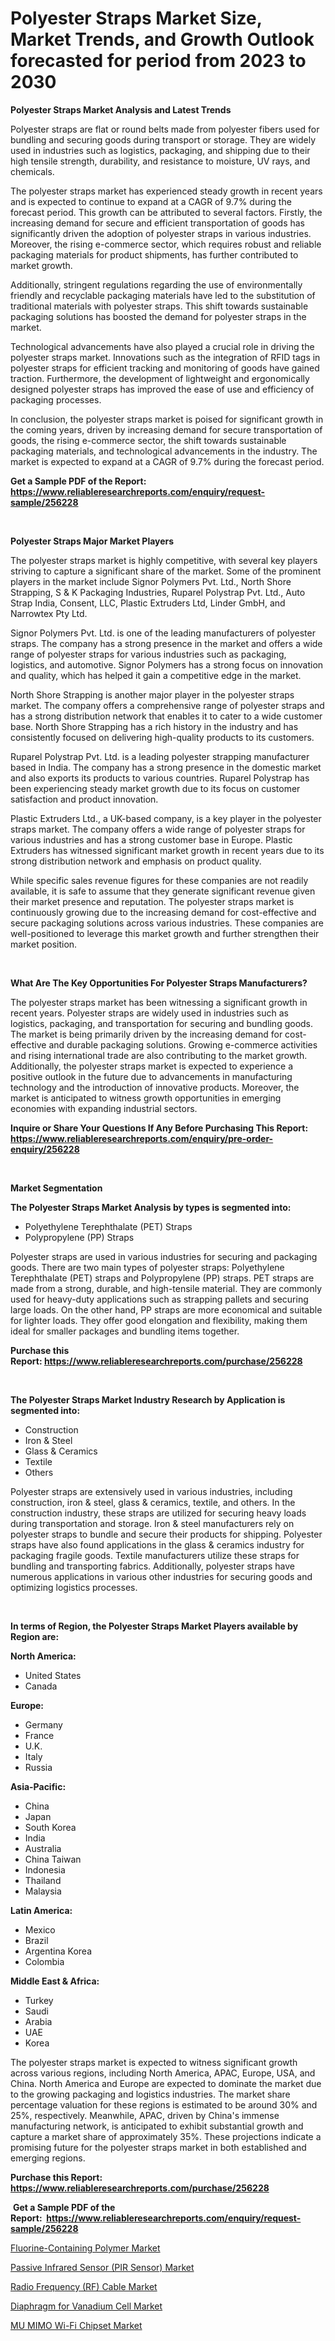 <p><h1>Polyester Straps Market Size, Market Trends, and Growth Outlook forecasted for period from 2023 to 2030</h1></p><p><strong>Polyester Straps Market Analysis and Latest Trends</strong></p>
<p><p>Polyester straps are flat or round belts made from polyester fibers used for bundling and securing goods during transport or storage. They are widely used in industries such as logistics, packaging, and shipping due to their high tensile strength, durability, and resistance to moisture, UV rays, and chemicals.</p><p>The polyester straps market has experienced steady growth in recent years and is expected to continue to expand at a CAGR of 9.7% during the forecast period. This growth can be attributed to several factors. Firstly, the increasing demand for secure and efficient transportation of goods has significantly driven the adoption of polyester straps in various industries. Moreover, the rising e-commerce sector, which requires robust and reliable packaging materials for product shipments, has further contributed to market growth.</p><p>Additionally, stringent regulations regarding the use of environmentally friendly and recyclable packaging materials have led to the substitution of traditional materials with polyester straps. This shift towards sustainable packaging solutions has boosted the demand for polyester straps in the market.</p><p>Technological advancements have also played a crucial role in driving the polyester straps market. Innovations such as the integration of RFID tags in polyester straps for efficient tracking and monitoring of goods have gained traction. Furthermore, the development of lightweight and ergonomically designed polyester straps has improved the ease of use and efficiency of packaging processes.</p><p>In conclusion, the polyester straps market is poised for significant growth in the coming years, driven by increasing demand for secure transportation of goods, the rising e-commerce sector, the shift towards sustainable packaging materials, and technological advancements in the industry. The market is expected to expand at a CAGR of 9.7% during the forecast period.</p></p>
<p><strong>Get a Sample PDF of the Report:&nbsp; <a href="https://www.reliableresearchreports.com/enquiry/request-sample/256228">https://www.reliableresearchreports.com/enquiry/request-sample/256228</a></strong></p>
<p>&nbsp;</p>
<p><strong>Polyester Straps Major Market Players</strong></p>
<p><p>The polyester straps market is highly competitive, with several key players striving to capture a significant share of the market. Some of the prominent players in the market include Signor Polymers Pvt. Ltd., North Shore Strapping, S & K Packaging Industries, Ruparel Polystrap Pvt. Ltd., Auto Strap India, Consent, LLC, Plastic Extruders Ltd, Linder GmbH, and Narrowtex Pty Ltd.</p><p>Signor Polymers Pvt. Ltd. is one of the leading manufacturers of polyester straps. The company has a strong presence in the market and offers a wide range of polyester straps for various industries such as packaging, logistics, and automotive. Signor Polymers has a strong focus on innovation and quality, which has helped it gain a competitive edge in the market.</p><p>North Shore Strapping is another major player in the polyester straps market. The company offers a comprehensive range of polyester straps and has a strong distribution network that enables it to cater to a wide customer base. North Shore Strapping has a rich history in the industry and has consistently focused on delivering high-quality products to its customers.</p><p>Ruparel Polystrap Pvt. Ltd. is a leading polyester strapping manufacturer based in India. The company has a strong presence in the domestic market and also exports its products to various countries. Ruparel Polystrap has been experiencing steady market growth due to its focus on customer satisfaction and product innovation.</p><p>Plastic Extruders Ltd., a UK-based company, is a key player in the polyester straps market. The company offers a wide range of polyester straps for various industries and has a strong customer base in Europe. Plastic Extruders has witnessed significant market growth in recent years due to its strong distribution network and emphasis on product quality.</p><p>While specific sales revenue figures for these companies are not readily available, it is safe to assume that they generate significant revenue given their market presence and reputation. The polyester straps market is continuously growing due to the increasing demand for cost-effective and secure packaging solutions across various industries. These companies are well-positioned to leverage this market growth and further strengthen their market position.</p></p>
<p>&nbsp;</p>
<p><strong>What Are The Key Opportunities For Polyester Straps Manufacturers?</strong></p>
<p><p>The polyester straps market has been witnessing a significant growth in recent years. Polyester straps are widely used in industries such as logistics, packaging, and transportation for securing and bundling goods. The market is being primarily driven by the increasing demand for cost-effective and durable packaging solutions. Growing e-commerce activities and rising international trade are also contributing to the market growth. Additionally, the polyester straps market is expected to experience a positive outlook in the future due to advancements in manufacturing technology and the introduction of innovative products. Moreover, the market is anticipated to witness growth opportunities in emerging economies with expanding industrial sectors.</p></p>
<p><strong>Inquire or Share Your Questions If Any Before Purchasing This Report: <a href="https://www.reliableresearchreports.com/enquiry/pre-order-enquiry/256228">https://www.reliableresearchreports.com/enquiry/pre-order-enquiry/256228</a></strong></p>
<p>&nbsp;</p>
<p><strong>Market Segmentation</strong></p>
<p><strong>The Polyester Straps Market Analysis by types is segmented into:</strong></p>
<p><ul><li>Polyethylene Terephthalate (PET) Straps</li><li>Polypropylene (PP) Straps</li></ul></p>
<p><p>Polyester straps are used in various industries for securing and packaging goods. There are two main types of polyester straps: Polyethylene Terephthalate (PET) straps and Polypropylene (PP) straps. PET straps are made from a strong, durable, and high-tensile material. They are commonly used for heavy-duty applications such as strapping pallets and securing large loads. On the other hand, PP straps are more economical and suitable for lighter loads. They offer good elongation and flexibility, making them ideal for smaller packages and bundling items together.</p></p>
<p><strong>Purchase this Report:&nbsp;<a href="https://www.reliableresearchreports.com/purchase/256228">https://www.reliableresearchreports.com/purchase/256228</a></strong></p>
<p>&nbsp;</p>
<p><strong>The Polyester Straps Market Industry Research by Application is segmented into:</strong></p>
<p><ul><li>Construction</li><li>Iron & Steel</li><li>Glass & Ceramics</li><li>Textile</li><li>Others</li></ul></p>
<p><p>Polyester straps are extensively used in various industries, including construction, iron & steel, glass & ceramics, textile, and others. In the construction industry, these straps are utilized for securing heavy loads during transportation and storage. Iron & steel manufacturers rely on polyester straps to bundle and secure their products for shipping. Polyester straps have also found applications in the glass & ceramics industry for packaging fragile goods. Textile manufacturers utilize these straps for bundling and transporting fabrics. Additionally, polyester straps have numerous applications in various other industries for securing goods and optimizing logistics processes.</p></p>
<p>&nbsp;</p>
<p><strong>In terms of Region, the Polyester Straps Market Players available by Region are:</strong></p>
<p>
    <p> <strong> North America: </strong>
        <ul>
            <li>United States</li>
            <li>Canada</li>
        </ul>
        </p> 
    <p> <strong> Europe: </strong>
        <ul>
            <li>Germany</li>
            <li>France</li>
            <li>U.K.</li>
            <li>Italy</li>
            <li>Russia</li>
        </ul>
        </p> 
    <p> <strong> Asia-Pacific: </strong>
        <ul>
            <li>China</li>
            <li>Japan</li>
            <li>South Korea</li>
            <li>India</li>
            <li>Australia</li>
            <li>China Taiwan</li>
            <li>Indonesia</li>
            <li>Thailand</li>
            <li>Malaysia</li>
        </ul>
        </p> 
    <p> <strong> Latin America: </strong>
        <ul>
            <li>Mexico</li>
            <li>Brazil</li>
            <li>Argentina Korea</li>
            <li>Colombia</li>
        </ul>
        </p> 
    <p> <strong> Middle East & Africa: </strong>
        <ul>
            <li>Turkey</li>
            <li>Saudi</li>
            <li>Arabia</li>
            <li>UAE</li>
            <li>Korea</li>
        </ul>
    </p>
    </p>
<p><p>The polyester straps market is expected to witness significant growth across various regions, including North America, APAC, Europe, USA, and China. North America and Europe are expected to dominate the market due to the growing packaging and logistics industries. The market share percentage valuation for these regions is estimated to be around 30% and 25%, respectively. Meanwhile, APAC, driven by China's immense manufacturing network, is anticipated to exhibit substantial growth and capture a market share of approximately 35%. These projections indicate a promising future for the polyester straps market in both established and emerging regions.</p></p>
<p><strong>Purchase this Report: <a href="https://www.reliableresearchreports.com/purchase/256228">https://www.reliableresearchreports.com/purchase/256228</a></strong></p>
<p>&nbsp;<strong>Get a Sample PDF of the Report:&nbsp;&nbsp;<a href="https://www.reliableresearchreports.com/enquiry/request-sample/256228">https://www.reliableresearchreports.com/enquiry/request-sample/256228</a></strong></p>
<p><strong></strong></p>
<p><p><a href="https://medium.com/@itzelheller546/fluorine-containing-polymer-market-outlook-industry-overview-and-forecast-2023-to-2030-10d5517499e6">Fluorine-Containing Polymer Market</a></p><p><a href="https://www.linkedin.com/pulse/passive-infrared-sensor-pir-market-research-report-provides-nrtgc/">Passive Infrared Sensor (PIR Sensor) Market</a></p><p><a href="https://www.linkedin.com/pulse/radio-frequency-rf-cable-market-size-growth-forecast-from-yjykc/">Radio Frequency (RF) Cable Market</a></p><p><a href="https://medium.com/@lauryframi644/diaphragm-for-vanadium-cell-market-insights-into-market-cagr-market-trends-and-growth-strategies-1d41c4a59182">Diaphragm for Vanadium Cell Market</a></p><p><a href="https://www.linkedin.com/pulse/mu-mimo-wi-fi-chipset-market-research-report-unlocks-yjcue/">MU MIMO Wi-Fi Chipset Market</a></p></p>